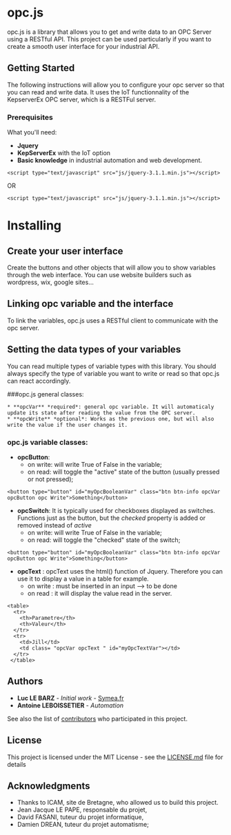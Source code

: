 # opc.js

opc.js is a library that allows you to get and write data to an OPC Server using a RESTful API.
This project can be used particularly if you want to create a smooth user interface for your industrial API.

## Getting Started

The following instructions will allow you to configure your opc server so that you can read and write data. It uses the IoT functionnality of the KepserverEx OPC server, which is a RESTFul server.

### Prerequisites

What you'll need:

* **Jquery** 
* **KepServerEx** with the IoT option
* **Basic knowledge** in industrial automation and web development.


```
<script type="text/javascript" src="js/jquery-3.1.1.min.js"></script>
```
OR
```
<script type="text/javascript" src="js/jquery-3.1.1.min.js"></script>
```


# Installing

## Create your user interface 
Create the buttons and other objects that will allow you to show variables through the web interface.
You can use website builders such as wordpress, wix, google sites...

## Linking opc variable and the interface

To link the variables, opc.js uses a RESTful client to communicate with the opc server.

## Setting the data types of your variables

You can read multiple types of variable types with this library.
You should always specify the type of variable you want to write or read so that opc.js can react accordingly.

###opc.js general classes:
```
* **opcVar** *required*: general opc variable. It will automaticaly update its state after reading the value from the OPC server.
* **opcWrite** *optional*: Works as the previous one, but will also write the value if the user changes it.
```

### opc.js variable classes:


* **opcButton**: 
	* on write: will write True of False in the variable;
	* on read: will toggle the "active" state of the button (usually pressed or not pressed);
```
<button type="button" id="myOpcBooleanVar" class="btn btn-info opcVar opcButton opc Write">Something</button>
```

* **opcSwitch**: 
It is typically used for checkboxes displayed as switches.
Functions just as the button, but the *checked* property is added or removed instead of *active*
	* on write: will write True of False in the variable;
	* on read: will toggle the "checked" state of the switch;
```
<button type="button" id="myOpcBooleanVar" class="btn btn-info opcVar opcButton opc Write">Something</button>
```

* **opcText** :
opcText uses the html() function of Jquery. Therefore you can use it to display a value in a table for example.
	* on write : must be inserted in an input --> to be done
	* on read : it will display the value read in the server.

```
<table>
  <tr>
    <th>Parametre</th>
    <th>Valeur</th> 
  </tr>
  <tr>
    <td>Jill</td>
    <td class= "opcVar opcText " id="myOpcTextVar"></td> 
  </tr>
 </table>
```



## Authors

* **Luc LE BARZ** - *Initial work* - [Symea.fr](https://Symea.fr)
* **Antoine LEBOISSETIER** - *Automation*

See also the list of [contributors](https://github.com/Luclb/opc.js/contributors) who participated in this project.

## License

This project is licensed under the MIT License - see the [LICENSE.md](LICENSE.md) file for details

## Acknowledgments

* Thanks to ICAM, site de Bretagne, who allowed us to build this project.
* Jean Jacque LE PAPE, responsable du projet,
* David FASANI, tuteur du projet informatique,
* Damien DREAN, tuteur du projet automatisme;

